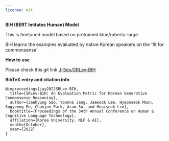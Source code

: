 ```yaml
---
license: mit
---
```


**BIH (BERT Imitates Human) Model**

This is finetuned model based on pretrained klue/roberta-large 

BIH learns the examples evaluated by native Korean speakers on the 'fit for commonsense'

**How to use**

Please check this git link [J-Seo/SRLev-BIH](https://github.com/J-Seo/SRLev-BIH)

**BibTeX entry and citation info**

```
@inproceedings{jay2022SRLev-BIH,
  title={SRLev-BIH: An Evaluation Metric for Korean Generative Commonsense Reasoning},
  author={Jaehyung Seo, Yoonna Jang, Jaewook Lee, Hyeonseok Moon, Sugyeong Eo, Chanjun Park, Aram So, and Heuiseok Lim},
  booktitle={Proceedings of the 34th Annual Conference on Human & Cognitive Language Technology},
  affilation={Korea University, NLP & AI},
  month={October},
  year={2022}
}
```